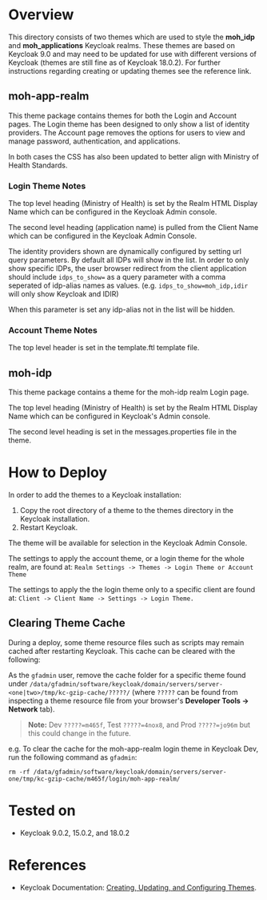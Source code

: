 # Overview
This directory consists of two themes which are used to style the **moh_idp** and **moh_applications** Keycloak realms. These themes are based on Keycloak 9.0 and may need to be updated for use with different versions of Keycloak (themes are still fine as of Keycloak 18.0.2). For further instructions regarding creating or updating themes see the reference link.

## moh-app-realm
This theme package contains themes for both the Login and Account pages. The Login theme has been designed to only show a list of identity providers. The Account page removes the options for users to view and manage password, authentication, and applications. 

In both cases the CSS has also been updated to better align with Ministry of Health Standards.

### Login Theme Notes
The top level heading (Ministry of Health) is set by the Realm HTML Display Name which can be configured in the Keycloak Admin console.

The second level heading (application name) is pulled from the Client Name which can be configured in the Keycloak Admin Console.

The identity providers shown are dynamically configured by setting url query parameters. By default all IDPs will show in the list. In order to only show specific IDPs, the user browser redirect from the client application should include `idps_to_show=` as a query parameter with a comma seperated of idp-alias names as values. (e.g. `idps_to_show=moh_idp,idir` will only show Keycloak and IDIR)

When this parameter is set any idp-alias not in the list will be hidden.

### Account Theme Notes
The top level header is set in the template.ftl template file. 

## moh-idp
This theme package contains a theme for the moh-idp realm Login page.

The top level heading (Ministry of Health) is set by the Realm HTML Display Name which can be configured in Keycloak's Admin console.

The second level heading is set in the messages.properties file in the theme.

# How to Deploy

In order to add the themes to a Keycloak installation: 

1. Copy the root directory of a theme to the themes directory in the Keycloak installation.
2. Restart Keycloak.

The theme will be available for selection in the Keycloak Admin Console.

The settings to apply the account theme, or a login theme for the whole realm, are found at:
`Realm Settings -> Themes -> Login Theme or Account Theme`

The settings to apply the the login theme only to a specific client are found at:
`Client -> Client Name -> Settings -> Login Theme.`

## Clearing Theme Cache
During a deploy, some theme resource files such as scripts may remain cached after restarting Keycloak. This cache can be cleared with the following:

As the `gfadmin` user, remove the cache folder for a specific theme found under `/data/gfadmin/software/keycloak/domain/servers/server-<one|two>/tmp/kc-gzip-cache/?????/` (where `?????` can be found from inspecting a theme resource file from your browser's **Developer Tools -> Network** tab).
> **Note:** Dev `?????=m465f`, Test `?????=4nox8`, and Prod `?????=jo96m` but this could change in the future.

e.g. To clear the cache for the moh-app-realm login theme in Keycloak Dev, run the following command as `gfadmin`:
```
rm -rf /data/gfadmin/software/keycloak/domain/servers/server-one/tmp/kc-gzip-cache/m465f/login/moh-app-realm/
```

# Tested on
* Keycloak 9.0.2, 15.0.2, and 18.0.2

# References
* Keycloak Documentation: [Creating, Updating, and Configuring Themes](https://www.keycloak.org/docs/latest/server_development/#_themes).
